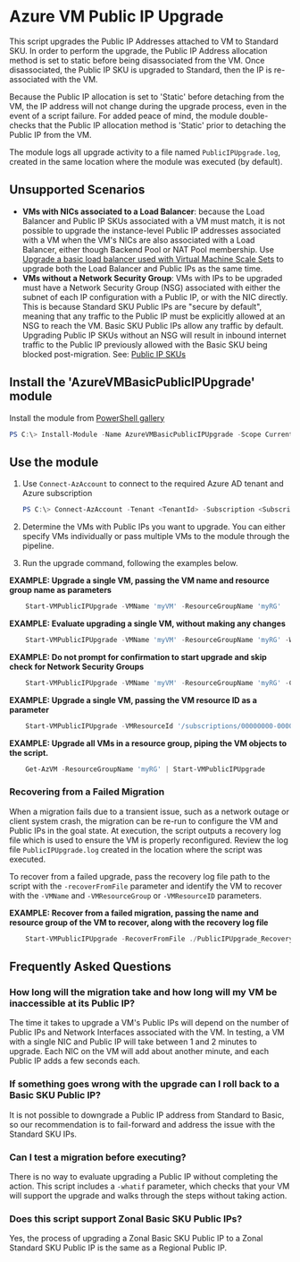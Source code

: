 # Azure VM Public IP Upgrade

This script upgrades the Public IP Addresses attached to VM to Standard SKU. In order to perform the upgrade, the Public IP Address
allocation method is set to static before being disassociated from the VM. Once disassociated, the Public IP SKU is upgraded to Standard,
then the IP is re-associated with the VM.

Because the Public IP allocation is set to 'Static' before detaching from the VM, the IP address will not change during the upgrade process,
even in the event of a script failure. For added peace of mind, the module double-checks that the Public IP allocation method is 'Static' 
prior to detaching the Public IP from the VM. 

The module logs all upgrade activity to a file named `PublicIPUpgrade.log`, created in the same location where the module was executed (by default). 

## Unsupported Scenarios

- **VMs with NICs associated to a Load Balancer**: because the Load Balancer and Public IP SKUs associated with a VM must match, it is not possible to upgrade the instance-level Public IP addresses associated with a VM when the VM's NICs are also associated with a Load Balancer, either though Backend Pool or NAT Pool membership. Use [Upgrade a basic load balancer used with Virtual Machine Scale Sets](../AzureBasicLoadBalancerUpgrade/README.md) to upgrade both the Load Balancer and Public IPs as the same time.
- **VMs without a Network Security Group**: VMs with IPs to be upgraded must have a Network Security Group (NSG) associated with either the subnet of each IP configuration with a Public IP, or with the NIC directly. This is because Standard SKU Public IPs are "secure by default", meaning that any traffic to the Public IP must be explicitly allowed at an NSG to reach the VM. Basic SKU Public IPs allow any traffic by default. Upgrading Public IP SKUs without an NSG will result in inbound internet traffic to the Public IP previously allowed with the Basic SKU being blocked post-migration. See: [Public IP SKUs](https://learn.microsoft.com/azure/virtual-network/ip-services/public-ip-addresses#sku)

## Install the 'AzureVMBasicPublicIPUpgrade' module

Install the module from [PowerShell gallery](https://www.powershellgallery.com/packages/AzureVMBasicPublicIPUpgrade)

```powershell
PS C:\> Install-Module -Name AzureVMBasicPublicIPUpgrade -Scope CurrentUser -Repository PSGallery -Force
```

## Use the module

1. Use `Connect-AzAccount` to connect to the required Azure AD tenant and Azure subscription

    ```powershell
    PS C:\> Connect-AzAccount -Tenant <TenantId> -Subscription <SubscriptionId>
    ```

1. Determine the VMs with Public IPs you want to upgrade. You can either specify VMs individually or pass multiple VMs to the module through the pipeline. 

1. Run the upgrade command, following the examples below.

**EXAMPLE: Upgrade a single VM, passing the VM name and resource group name as parameters**

```powershell
    Start-VMPublicIPUpgrade -VMName 'myVM' -ResourceGroupName 'myRG'
```

**EXAMPLE: Evaluate upgrading a single VM, without making any changes**

```powershell
    Start-VMPublicIPUpgrade -VMName 'myVM' -ResourceGroupName 'myRG' -WhatIf
```

**EXAMPLE: Do not prompt for confirmation to start upgrade and skip check for Network Security Groups**

```powershell
    Start-VMPublicIPUpgrade -VMName 'myVM' -ResourceGroupName 'myRG' -Confirm $false -SkipNSGCheck
```

**EXAMPLE: Upgrade a single VM, passing the VM resource ID as a parameter**

```powershell
    Start-VMPublicIPUpgrade -VMResourceId '/subscriptions/00000000-0000-0000-0000-000000000000/resourceGroups/myRG/providers/Microsoft.Compute/virtualMachines/myVM'
```

**EXAMPLE: Upgrade all VMs in a resource group, piping the VM objects to the script.**

```powershell
    Get-AzVM -ResourceGroupName 'myRG' | Start-VMPublicIPUpgrade
```

### Recovering from a Failed Migration

When a migration fails due to a transient issue, such as a network outage or client system crash, the migration can be re-run to configure the VM and Public IPs in the goal state. At execution, the script outputs a recovery log file which is used to ensure the VM is properly reconfigured. Review the log file `PublicIPUpgrade.log` created in the location where the script was executed.

To recover from a failed upgrade, pass the recovery log file path to the script with the `-recoverFromFile` parameter and identify the VM to recover with the `-VMName` and `-VMResourceGroup` or `-VMResourceID` parameters. 

**EXAMPLE: Recover from a failed migration, passing the name and resource group of the VM to recover, along with the recovery log file**

```powershell
    Start-VMPublicIPUpgrade -RecoverFromFile ./PublicIPUpgrade_Recovery_2020-01-01-00-00.csv -VMName myVM -VMResourceGroup -rg-myrg
```

## Frequently Asked Questions

### How long will the migration take and how long will my VM be inaccessible at its Public IP?

The time it takes to upgrade a VM's Public IPs will depend on the number of Public IPs and Network Interfaces associated with the VM. In testing, a VM with a single NIC and Public IP will take between 1 and 2 minutes to upgrade. Each NIC on the VM will add about another minute, and each Public IP adds a few seconds each.

### If something goes wrong with the upgrade can I roll back to a Basic SKU Public IP?

It is not possible to downgrade a Public IP address from Standard to Basic, so our recommendation is to fail-forward and address the issue with the Standard SKU IPs.

### Can I test a migration before executing? 

There is no way to evaluate upgrading a Public IP without completing the action. This script includes a `-whatif` parameter, which checks that your VM will support the upgrade and walks through the steps without taking action. 

### Does this script support Zonal Basic SKU Public IPs? 

Yes, the process of upgrading a Zonal Basic SKU Public IP to a Zonal Standard SKU Public IP is the same as a Regional Public IP.